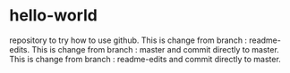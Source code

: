 # hello-world
repository to try how to use github.
This is change from branch : readme-edits.
This is change from branch : master and commit directly to master.
This is change from branch : readme-edits and commit directly to master.
